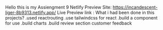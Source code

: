 Hello this is my Assiengment 9
Netlify Preview Site: https://incandescent-liger-8b9313.netlify.app/
Live Preview link : 
What i had been done in this projects?
.used reactrouting
.use tailwindcss for react
.build a component for use
.build charts
.build review section customer feedback
